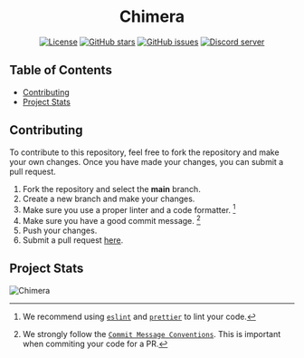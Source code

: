 <div align="center">

# Chimera

[![License]][apache]
[![GitHub stars]][stars]
[![GitHub issues]][issues]
<a href="https://discord.gg/DttJf7cdxB"><img src="https://img.shields.io/discord/882548859627266058?color=5865F2&logo=discord&logoColor=white" alt="Discord server" /></a>

</div>

## Table of Contents

-   [Contributing](#contributing)
-   [Project Stats](#project-stats)

## Contributing

To contribute to this repository, feel free to fork the repository and make your own changes. Once you have made your changes, you can submit a pull request.

1. Fork the repository and select the **main** branch.
2. Create a new branch and make your changes.
3. Make sure you use a proper linter and a code formatter. [^lint]
4. Make sure you have a good commit message. [^commit]
5. Push your changes.
6. Submit a pull request [here][pr].

## Project Stats

![Chimera](https://repobeats.axiom.co/api/embed/574b2a8670e7b44b9eb6f410dcdc685208ebfa9d.svg "All kinds of contributions are welcomed")

<!-- REFERENCES -->

[^env]: You will need to create a `.env` file in the root directory of the project.
[^lint]: We recommend using [`eslint`] and [`prettier`] to lint your code.
[^commit]: We strongly follow the [`Commit Message Conventions`]. This is important when commiting your code for a PR.

<!-- LINKS -->

[pr]: https://github.com/PuffinDevelopment/chimera/pulls
[stars]: https://github.com/PuffinDevelopment/chimera/stargazers
[issues]: https://github.com/PuffinDevelopment/chimera/issues
[`eslint`]: https://eslint.org/
[`prettier`]: https://prettier.io/
[`commit message conventions`]: https://conventionalcommits.org/en/v1.0.0/
[apache]: https://github.com/PuffinDevelopment/chimera/blob/main/LICENSE.md

<!-- BADGES -->

[codefactor]: https://www.codefactor.io/repository/github/puffindevelopment/chimera/badge/main
[license]: https://img.shields.io/github/license/PuffinDevelopment/chimera
[github stars]: https://img.shields.io/github/stars/PuffinDevelopment/chimera
[github issues]: https://img.shields.io/github/issues/PuffinDevelopment/chimera
